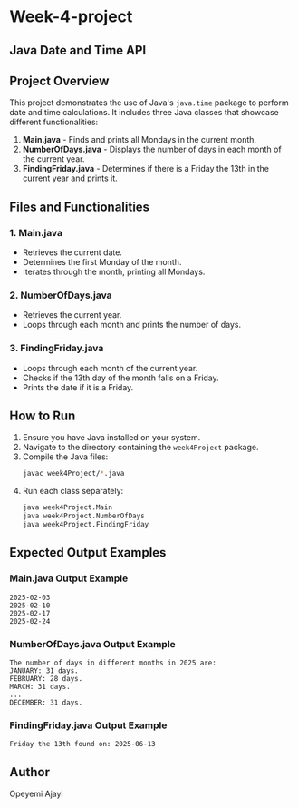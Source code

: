 # Week-4-project
## Java Date and Time API

## Project Overview
This project demonstrates the use of Java's `java.time` package to perform date and time calculations. It includes three Java classes that showcase different functionalities:

1. **Main.java** - Finds and prints all Mondays in the current month.
2. **NumberOfDays.java** - Displays the number of days in each month of the current year.
3. **FindingFriday.java** - Determines if there is a Friday the 13th in the current year and prints it.

## Files and Functionalities
### 1. Main.java
- Retrieves the current date.
- Determines the first Monday of the month.
- Iterates through the month, printing all Mondays.

### 2. NumberOfDays.java
- Retrieves the current year.
- Loops through each month and prints the number of days.

### 3. FindingFriday.java
- Loops through each month of the current year.
- Checks if the 13th day of the month falls on a Friday.
- Prints the date if it is a Friday.

## How to Run
1. Ensure you have Java installed on your system.
2. Navigate to the directory containing the `week4Project` package.
3. Compile the Java files:
   ```sh
   javac week4Project/*.java
   ```
4. Run each class separately:
   ```sh
   java week4Project.Main
   java week4Project.NumberOfDays
   java week4Project.FindingFriday
   ```
## Expected Output Examples
### **Main.java Output Example**
```
2025-02-03
2025-02-10
2025-02-17
2025-02-24
```

### **NumberOfDays.java Output Example**
```
The number of days in different months in 2025 are:
JANUARY: 31 days.
FEBRUARY: 28 days.
MARCH: 31 days.
...
DECEMBER: 31 days.
```

### **FindingFriday.java Output Example**
```
Friday the 13th found on: 2025-06-13
```

## Author
Opeyemi Ajayi



